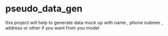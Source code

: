 # pseudo_data_gen
this project will help to generate data mock up with name , phone nubmer , address or other if you want from you model
